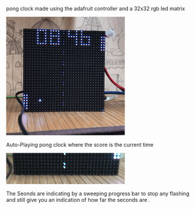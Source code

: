 pong clock made using the adafruit controller and a 32x32 rgb led matrix

![Pong Clock](pongclock.gif)

Auto-Playing pong clock where the score is the current time

![With a sweeping second progress bar that slowly changes colour over the day](secondsweep.gif)

The Seonds are indicating by a sweeping progress bar to stop any flashing and still give you an indication of how far the seconds are .

